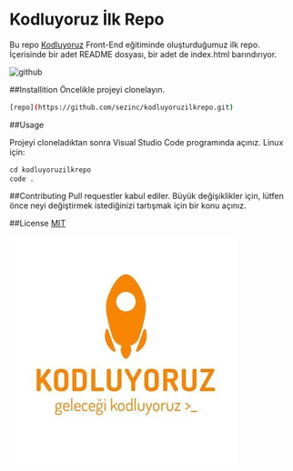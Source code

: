 # Kodluyoruz İlk Repo
Bu repo [Kodluyoruz](https://kodluyoruz.org/) Front-End eğitiminde oluşturduğumuz ilk repo. İçerisinde bir adet
README dosyası, bir adet de index.html barındırıyor.

![github](figures/github.png) 

##Installition
Öncelikle projeyi clonelayın.
```bash
[repo](https://github.com/sezinc/kodluyoruzilkrepo.git)
```

##Usage

Projeyi cloneladıktan sonra Visual Studio Code programında açınız.
Linux için:
```linux
cd kodluyoruzilkrepo
code .
```

##Contributing
Pull requestler kabul ediler. Büyük değişiklikler için, lütfen önce neyi değiştirmek istediğinizi tartışmak 
için bir konu açınız.

##License
[MIT](https://choosealicense.com/licenses/mit/)

![Kodluyoruz Logo](https://raw.githubusercontent.com/Kodluyoruz/taskforce/git/git/markdown-nedir-nasil-kullaniriz-/figures/kodluyoruz_logo.jpg)